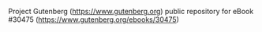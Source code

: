 Project Gutenberg (https://www.gutenberg.org) public repository for eBook #30475 (https://www.gutenberg.org/ebooks/30475)
